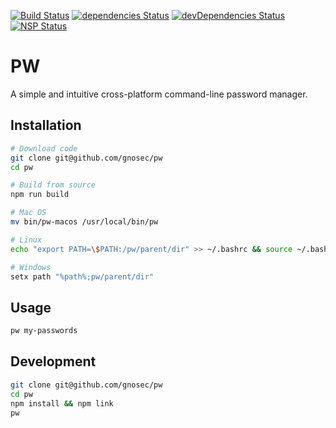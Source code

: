 [![Build Status](https://travis-ci.org/gnosec/pw.svg?branch=develop)](https://travis-ci.org/gnosec/pw)
[![dependencies Status](https://david-dm.org/gnosec/pw/status.svg)](https://david-dm.org/gnosec/pw)
[![devDependencies Status](https://david-dm.org/gnosec/pw/dev-status.svg)](https://david-dm.org/gnosec/pw?type=dev)
[![NSP Status](https://nodesecurity.io/orgs/gnosec/projects/62943e06-a954-435c-ada2-4681479f7df2/badge)](https://nodesecurity.io/orgs/gnosec/projects/62943e06-a954-435c-ada2-4681479f7df2)

# PW
A simple and intuitive cross-platform command-line password manager.

## Installation
```bash
# Download code
git clone git@github.com/gnosec/pw
cd pw

# Build from source
npm run build

# Mac OS
mv bin/pw-macos /usr/local/bin/pw

# Linux
echo "export PATH=\$PATH:/pw/parent/dir" >> ~/.bashrc && source ~/.bashrc

# Windows
setx path "%path%;pw/parent/dir"
```

## Usage
```bash
pw my-passwords
```

## Development
```bash
git clone git@github.com/gnosec/pw
cd pw
npm install && npm link
pw
```
